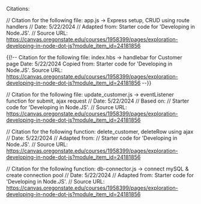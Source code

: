 Citations:

// Citation for the following file: app.js -> Express setup, CRUD using route handlers
// Date: 5/22/2024
// Adapted from: Starter code for 'Developing in Node.JS'.
// Source URL: https://canvas.oregonstate.edu/courses/1958399/pages/exploration-developing-in-node-dot-js?module_item_id=24181856


{{!-- Citation for the following file: index.hbs -> handlebar for Customer page
Date: 5/22/2024
Copied from:
Starter code for 'Developing in Node.JS'.
Source URL: https://canvas.oregonstate.edu/courses/1958399/pages/exploration-developing-in-node-dot-js?module_item_id=24181856
--}}


// Citation for the following file:  update_customer.js -> eventListener function for submit, ajax request
// Date: 5/22/2024
// Based on:
// Starter code for 'Developing in Node.JS'.
// Source URL: https://canvas.oregonstate.edu/courses/1958399/pages/exploration-developing-in-node-dot-js?module_item_id=24181856


// Citation for the following function:  delete_customer, deleteRow using ajax
// Date: 5/22/2024
// Adapted from:
// Starter code for 'Developing in Node.JS'.
// Source URL: https://canvas.oregonstate.edu/courses/1958399/pages/exploration-developing-in-node-dot-js?module_item_id=24181856


// Citation for the following function: db-connector.js -> connect mySQL & create connection pool 
// Date: 5/22/2024
// Adapted from: Starter code for 'Developing in Node.JS'.
// Source URL: https://canvas.oregonstate.edu/courses/1958399/pages/exploration-developing-in-node-dot-js?module_item_id=24181856
